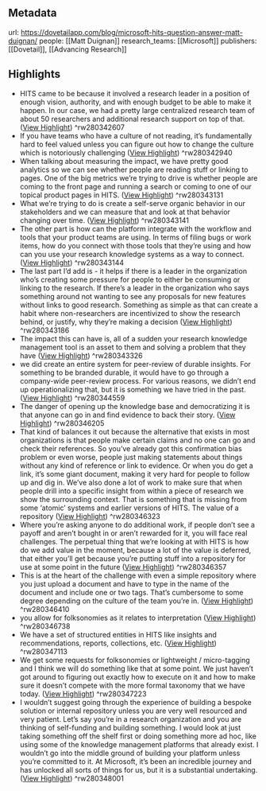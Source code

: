 ## Metadata

url: https://dovetailapp.com/blog/microsoft-hits-question-answer-matt-duignan/
people: [[Matt Duignan]]
research_teams: [[Microsoft]]
publishers: [[Dovetail]], [[Advancing Research]]

## Highlights

- HITS came to be because it involved a research leader in a position of enough vision, authority, and with enough budget to be able to make it happen. In our case, we had a pretty large centralized research team of about 50 researchers and additional research support on top of that. ([View Highlight](https://read.readwise.io/read/01ftspbenbwn2hyfae76ze6cd7)) ^rw280342607
- If you have teams who have a culture of not reading, it’s fundamentally hard to feel valued unless you can figure out how to change the culture which is notoriously challenging ([View Highlight](https://read.readwise.io/read/01ftspjv1bv73padjjjzhpmfw8)) ^rw280342940
- When talking about measuring the impact, we have pretty good analytics so we can see whether people are reading stuff or linking to pages.
  One of the big metrics we’re trying to drive is whether people are coming to the front page and running a search or coming to one of our topical product pages in HITS. ([View Highlight](https://read.readwise.io/read/01ftspkktjagf3rtc34rrqvq7p)) ^rw280343131
- What we’re trying to do is create a self-serve organic behavior in our stakeholders and we can measure that and look at that behavior changing over time. ([View Highlight](https://read.readwise.io/read/01ftspm2nrs2m6nsfmy75jpym5)) ^rw280343141
- The other part is how can the platform integrate with the workflow and tools that your product teams are using. In terms of filing bugs or work items, how do you connect with those tools that they’re using and how can you use your research knowledge systems as a way to connect. ([View Highlight](https://read.readwise.io/read/01ftspmar92vf1q4rksq2zv5m4)) ^rw280343144
- The last part I’d add is - it helps if there is a leader in the organization who’s creating some pressure for people to either be consuming or linking to the research. If there’s a leader in the organization who says something around not wanting to see any proposals for new features without links to good research. Something as simple as that can create a habit where non-researchers are incentivized to show the research behind, or justify, why they’re making a decision ([View Highlight](https://read.readwise.io/read/01ftspna1xwzreqped9npzac9x)) ^rw280343186
- The impact this can have is, all of a sudden your research knowledge management tool is an asset to them and solving a problem that they have ([View Highlight](https://read.readwise.io/read/01ftspnpr25czat7e9xj1krwmx)) ^rw280343326
- we did create an entire system for peer-review of durable insights. For something to be branded durable, it would have to go through a company-wide peer-review process. For various reasons, we didn’t end up operationalizing that, but it is something we have tried in the past. ([View Highlight](https://read.readwise.io/read/01ftspr6f4rdhbs9nqvxy5164j)) ^rw280344559
- The danger of opening up the knowledge base and democratizing it is that anyone can go in and find evidence to back their story. ([View Highlight](https://read.readwise.io/read/01ftsptgva04yr5dfejqcqfmw8)) ^rw280346205
- That kind of balances it out because the alternative that exists in most organizations is that people make certain claims and no one can go and check their references. So you’ve already got this confirmation bias problem or even worse, people just making statements about things without any kind of reference or link to evidence. Or when you do get a link, it’s some giant document, making it very hard for people to follow up and dig in.
  We’ve also done a lot of work to make sure that when people drill into a specific insight from within a piece of research we show the surrounding context. That is something that is missing from some ‘atomic’ systems and earlier versions of HITS.
  The value of a repository ([View Highlight](https://read.readwise.io/read/01ftspw0ywrkzwba11czs4dc55)) ^rw280346323
- Where you’re asking anyone to do additional work, if people don’t see a payoff and aren’t bought in or aren’t rewarded for it, you will face real challenges. The perpetual thing that we’re looking at with HITS is how do we add value in the moment, because a lot of the value is deferred, that either you’ll get because you’re putting stuff into a repository for use at some point in the future ([View Highlight](https://read.readwise.io/read/01ftspx9pj2s5st08hj3e6vs84)) ^rw280346357
- This is at the heart of the challenge with even a simple repository where you just upload a document and have to type in the name of the document and include one or two tags. That’s cumbersome to some degree depending on the culture of the team you’re in. ([View Highlight](https://read.readwise.io/read/01ftspxpmhhad93b7htt49prr8)) ^rw280346410
- you allow for folksonomies as it relates to interpretation ([View Highlight](https://read.readwise.io/read/01ftspza2pvwajt9z9y9p67xme)) ^rw280346738
- We have a set of structured entities in HITS like insights and recommendations, reports, collections, etc. ([View Highlight](https://read.readwise.io/read/01ftsq0qqtej12scpr2df49cct)) ^rw280347113
- We get some requests for folksonomies or lightweight / micro-tagging and I think we will do something like that at some point. We just haven’t got around to figuring out exactly how to execute on it and how to make sure it doesn’t compete with the more formal taxonomy that we have today. ([View Highlight](https://read.readwise.io/read/01ftsq21k0ys5bv2z0r5ppkkz8)) ^rw280347223
- I wouldn’t suggest going through the experience of building a bespoke solution or internal repository unless you are very well resourced and very patient. Let’s say you’re in a research organization and you are thinking of self-funding and building something. I would look at just taking something off the shelf first or doing something more ad hoc, like using some of the knowledge management platforms that already exist. I wouldn’t go into the middle ground of building your platform unless you’re committed to it.
  At Microsoft, it’s been an incredible journey and has unlocked all sorts of things for us, but it is a substantial undertaking. ([View Highlight](https://read.readwise.io/read/01ftsq37j8frttc8zfx845skzs)) ^rw280348001
